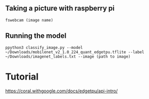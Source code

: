 

## Taking a picture with raspberry pi

`fswebcam (image name)`

## Running the model

`ppython3 classify_image.py --model ~/Downloads/mobilenet_v2_1.0_224_quant_edgetpu.tflite --label ~/Downloads/imagenet_labels.txt --image (path to image)`

# Tutorial
https://coral.withgoogle.com/docs/edgetpu/api-intro/
